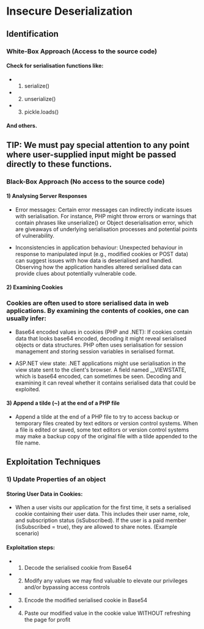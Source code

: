# Insecure Deserialization

## Identification

### White-Box Approach (Access to the source code)

#### Check for serialisation functions like:

 - 1) serialize()
   
 - 2) unserialize() 
  
 - 3) pickle.loads()
  
#### And others.

## TIP:  We must pay special attention to any point where user-supplied input might be passed directly to these functions.

### Black-Box Approach (No access to the source code)

#### 1) Analysing Server Responses

 - Error messages: Certain error messages can indirectly indicate issues with serialisation. For instance, PHP might throw errors or warnings that contain phrases like unserialize() or Object deserialisation error, which are giveaways of underlying serialisation processes and potential points of vulnerability.

 - Inconsistencies in application behaviour: Unexpected behaviour in response to manipulated input (e.g., modified cookies or POST data) can suggest issues with how data is deserialised and handled. Observing how the application handles altered serialised data can provide clues about potentially vulnerable code.

#### 2) Examining Cookies

### Cookies are often used to store serialised data in web applications. By examining the contents of cookies, one can usually infer:

 - Base64 encoded values in cookies (PHP and .NET): If cookies contain data that looks base64 encoded, decoding it might reveal serialised objects or data structures. PHP often uses serialisation for session management and storing session variables in serialised format.

 - ASP.NET view state: .NET applications might use serialisation in the view state sent to the client's browser. A field named __VIEWSTATE, which is base64 encoded, can sometimes be seen. Decoding and examining it can reveal whether it contains serialised data that could be exploited.

#### 3) Append a tilde (~) at the end of a PHP file

 - Append a tilde at the end of a PHP file to try to access backup or temporary files created by text editors or version control systems. When a file is edited or saved, some text editors or version control systems may make a backup copy of the original file with a tilde appended to the file name.

## Exploitation Techniques

### 1) Update Properties of an object

#### Storing User Data in Cookies:

 - When a user visits our application for the first time, it sets a serialised cookie containing their user data. This includes their user name, role, and subscription status (isSubscribed). If the user is a paid member (isSubscribed = true), they are allowed to share notes. (Example scenario)

#### Exploitation steps:

 - 1) Decode the serialised cookie from Base64
  
 - 2) Modify any values we may find valuable to elevate our privileges and/or bypassing access controls
  
 - 3) Encode the modified serialised cookie in Base54
  
 - 4) Paste our modified value in the cookie value WITHOUT refreshing the page for profit
